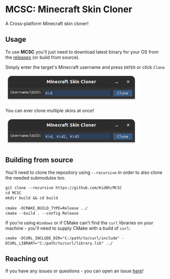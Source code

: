 # MCSC: Minecraft Skin Cloner
A Cross-platform Minecraft skin cloner!

## Usage
To use **MCSC** you'll just need to download latest binary for your OS from the [releases](https://github.com/Kid0h/MCSC/releases) (or build from source).


Simply enter the target's Minecraft username and press `ENTER` or click `Clone`

<img src="media/preview.png"/>

You can ever clone multiple skins at once!

<img src="media/preview_multiple.png"/>


## Building from source
You'll need to clone the repository using `--recursive` in order to also clone the needed submodules too.
```
git clone --recursive https://github.com/Kid0h/MCSC
cd MCSC
mkdir build && cd build

cmake -DCMAKE_BUILD_TYPE=Release ../
cmake --build . --config Release
```
If you're using `Windows` or if CMake can't find the `curl` libraries on your machine - you'll need to supply CMake with a build of `curl`:
```
cmake -DCURL_INCLUDE_DIR="C:/path/to/curl/include" -DCURL_LIBRARY="C:/path/to/curl/library.lib" ../
```

## Reaching out
If you have any issues or questions - you can open an issue [here](https://github.com/Kid0h/MCSnatcher/issues/new)!
